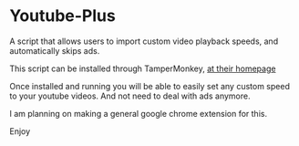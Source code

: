 # Youtube-Plus
A script that allows users to import custom video playback speeds, and automatically skips ads.

This script can be installed through TamperMonkey, [at their homepage](https://www.tampermonkey.net/)

Once installed and running you will be able to easily set any custom speed to your youtube videos.
And not need to deal with ads anymore.

I am planning on making a general google chrome extension for this.


Enjoy
